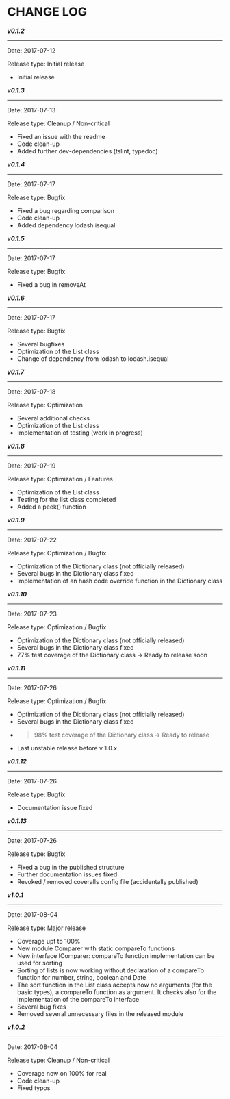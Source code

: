 # CHANGE LOG

***v0.1.2***

---
Date: 2017-07-12

Release type: Initial release

* Initial release

***v0.1.3***

---
Date: 2017-07-13

Release type: Cleanup / Non-critical

* Fixed an issue with the readme
* Code clean-up
* Added further dev-dependencies (tslint, typedoc)

***v0.1.4***

---
Date: 2017-07-17

Release type: Bugfix

* Fixed a bug regarding comparison
* Code clean-up
* Added dependency lodash.isequal

***v0.1.5***

---
Date: 2017-07-17

Release type: Bugfix

* Fixed a bug in removeAt


***v0.1.6***

---
Date: 2017-07-17

Release type: Bugfix

* Several bugfixes
* Optimization of the List class
* Change of dependency from lodash to lodash.isequal


***v0.1.7***

---
Date: 2017-07-18

Release type: Optimization

* Several additional checks
* Optimization of the List class
* Implementation of testing (work in progress)

***v0.1.8***

---
Date: 2017-07-19

Release type: Optimization / Features

* Optimization of the List class
* Testing for the list class completed
* Added a peek() function

***v0.1.9***

---
Date: 2017-07-22

Release type: Optimization / Bugfix

* Optimization of the Dictionary class (not officially released)
* Several bugs in the Dictionary class fixed
* Implementation of an hash code override function in the Dictionary class

***v0.1.10***

---
Date: 2017-07-23

Release type: Optimization / Bugfix

* Optimization of the Dictionary class (not officially released)
* Several bugs in the Dictionary class fixed
* 77% test coverage of the Dictionary class -> Ready to release soon

***v0.1.11***

---
Date: 2017-07-26

Release type: Optimization / Bugfix

* Optimization of the Dictionary class (not officially released)
* Several bugs in the Dictionary class fixed
* >98% test coverage of the Dictionary class -> Ready to release
* Last unstable release before v 1.0.x

***v0.1.12***

---
Date: 2017-07-26

Release type: Bugfix

* Documentation issue fixed

***v0.1.13***

---
Date: 2017-07-26

Release type: Bugfix

* Fixed a bug in the published structure
* Further documentation issues fixed
* Revoked / removed coveralls config file (accidentally published)

***v1.0.1***

---
Date: 2017-08-04

Release type: Major release

* Coverage upt to 100%
* New module Comparer with static compareTo functions
* New interface IComparer: compareTo function implementation can be used for sorting
* Sorting of lists is now working without declaration of a compareTo function for number, string, boolean and Date
* The sort function in the List class accepts now no arguments (for the basic types), a compareTo function as argument. It checks also for the implementation of the compareTo interface
* Several bug fixes
* Removed several unnecessary files in the released module

***v1.0.2***

---
Date: 2017-08-04

Release type: Cleanup / Non-critical

* Coverage now on 100% for real
* Code clean-up
* Fixed typos

